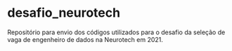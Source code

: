 # desafio_neurotech
 Repositório para envio dos códigos utilizados para o desafio da seleção de vaga de engenheiro de dados na Neurotech em 2021.
